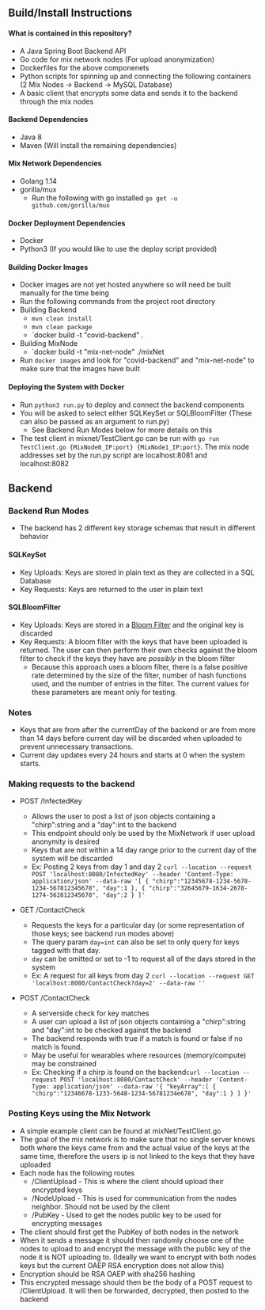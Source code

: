 ## Build/Install Instructions
#### What is contained in this repository?
 * A Java Spring Boot Backend API
 * Go code for mix network nodes (For upload anonymization)
 * Dockerfiles for the above componenets
 * Python scripts for spinning up and connecting the following containers (2 Mix Nodes -> Backend -> MySQL Database)
 * A basic client that encrypts some data and sends it to the backend through the mix nodes

#### Backend Dependencies
 * Java 8
 * Maven (Will install the remaining dependencies)
 
#### Mix Network Dependencies
 * Golang 1.14
 * gorilla/mux
 	* Run the following with go installed `go get -u github.com/gorilla/mux`

#### Docker Deployment Dependencies
 * Docker
 * Python3 (If you would like to use the deploy script provided)
 

#### Building Docker Images
 * Docker images are not yet hosted anywhere so will need be built manually for the time being
 * Run the following commands from the project root directory
 * Building Backend
 	* `mvn clean install`
 	* `mvn clean package`
	* `docker build -t "covid-backend" .
 * Building MixNode
 	* `docker build -t "mix-net-node" ./mixNet
 * Run `docker images` and look for "covid-backend" and "mix-net-node" to make sure that the images have built
 
#### Deploying the System with Docker
 * Run `python3 run.py` to deploy and connect the backend components
 * You will be asked to select either SQLKeySet or SQLBloomFilter (These can also be passed as an argument to run.py)
 	* See Backend Run Modes below for more details on this
 * The test client in mixnet/TestClient.go can be run with  `go run TestClient.go {MixNode0_IP:port} {MixNode1_IP:port}`. The mix node addresses set by the run.py script are localhost:8081 and localhost:8082

## Backend
### Backend Run Modes
 * The backend has 2 different key storage schemas that result in different behavior
#### SQLKeySet
 * Key Uploads: Keys are stored in plain text as they are collected in a SQL Database
 * Key Requests: Keys are returned to the user in plain text
#### SQLBloomFilter
 * Key Uploads: Keys are stored in a [Bloom Filter](https://en.wikipedia.org/wiki/Bloom_filter) and the original key is discarded
 * Key Requests: A bloom filter with the keys that have been uploaded is returned. The user can then perform their own checks against the bloom filter to check if the keys they have are *possibly* in the bloom filter
 	* Because this approach uses a bloom filter, there is a false positive rate determined by the size of the filter, number of hash functions used, and the number of entries in the filter. The current values for these parameters are meant only for testing. 

### Notes
 * Keys that are from after the currentDay of the backend or are from more than 14 days before current day will be discarded when uploaded to prevent unnecessary transactions.
 * Current day updates every 24 hours and starts at 0 when the system starts.
### Making requests to the backend
 * POST /InfectedKey
	 * Allows the user to post a list of json objects containing a "chirp":string and a "day":int to the backend
	 * This endpoint should only be used by the MixNetwork if user upload anonymity is desired
	 * Keys that are not within a 14 day range prior to the current day of the system will be discarded
 	 * Ex: Posting 2 keys from day 1 and day 2 `
	  curl --location --request POST 'localhost:8080/InfectedKey' --header 'Content-Type: application/json' --data-raw '[
			{
				"chirp":"12345678-1234-5678-1234-567812345678",
				"day":1
			},
			{
				"chirp":"32645679-1634-2678-1274-562812345678",
				"day":2
			}
	]'
	`
 * GET /ContactCheck
 	* Requests the keys for a particular day (or some representation of those keys; see backend run modes above)
 	* The query param `day=int` can also be set to only query for keys tagged with that day.
	* `day` can be omitted or set to -1 to request all of the days stored in the system
  	* Ex: A request for all keys from day 2 `curl --location --request GET 'localhost:8080/ContactCheck?day=2' --data-raw ''`
	
 * POST /ContactCheck
 	* A serverside check for key matches
	* A user can upload a list of json objects containing a "chirp":string and "day":int to be checked against the backend
	* The backend responds with true if a match is found or false if no match is found.
	* May be useful for wearables where resources (memory/compute) may be constrained
 	* Ex: Checking if a chirp is found on the backend`curl --location --request POST 'localhost:8080/ContactCheck' --header 'Content-Type: application/json' --data-raw '{
		"keyArray":[
			{
			"chirp":"12346678-1233-5648-1234-56781234e678",
			"day":1
			}
		]
	}'`
	
### Posting Keys using the Mix Network
 * A simple example client can be found at mixNet/TestClient.go
 * The goal of the mix network is to make sure that no single server knows both where the keys came from and the actual value of the keys at the same time, therefore the users ip is not linked to the keys that they have uploaded
 * Each node has the following routes
 	* /ClientUpload - This is where the client should upload their encrypted keys
	* /NodeUpload - This is used for communication from the nodes neighbor. Should not be used by the client
	* /PubKey - Used to get the nodes public key to be used for encrypting messages
 * The client should first get the PubKey of both nodes in the network
 * When it sends a message it should then randomly choose one of the nodes to upload to and encrypt the message with the public key of the node it is NOT uploading to. (Ideally we want to encrypt with both nodes keys but the current OAEP RSA encryption does not allow this)
 * Encryption should be RSA OAEP with sha256 hashing
 * This encrypted message should then be the body of a POST request to /ClientUpload. It will then be forwarded, decrypted, then posted to the backend
